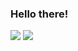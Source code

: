 ### Hello there!
![](https://github-profile-summary-cards.vercel.app/api/cards/profile-details?username=eoic&theme=radical)
![](http://github-profile-summary-cards.vercel.app/api/cards/repos-per-language?username=eoic&theme=radical)
